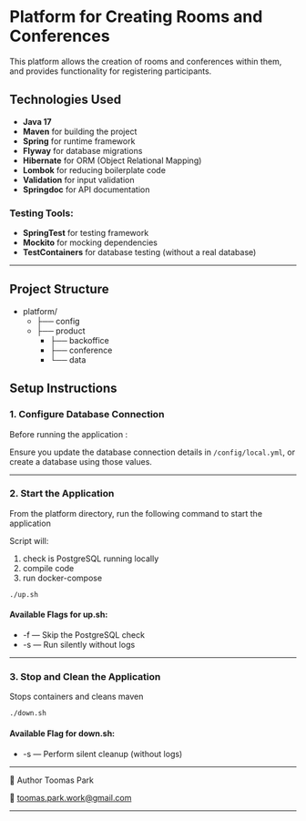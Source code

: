 # Platform for Creating Rooms and Conferences

This platform allows the creation of rooms and conferences within them, and provides functionality for registering participants.

## Technologies Used

- **Java 17**
- **Maven** for building the project
- **Spring** for runtime framework
- **Flyway** for database migrations
- **Hibernate** for ORM (Object Relational Mapping)
- **Lombok** for reducing boilerplate code
- **Validation** for input validation
- **Springdoc** for API documentation

### Testing Tools:
- **SpringTest** for testing framework
- **Mockito** for mocking dependencies
- **TestContainers** for database testing (without a real database)

---

## Project Structure

- platform/
  - ├── config 
  - ├── product 
    - ├── backoffice 
    - ├── conference 
    - └── data

## Setup Instructions

### 1. Configure Database Connection
Before running the application :

Ensure you update the database connection details in ```/config/local.yml```, or create a database using those values.

---

### 2. Start the Application

From the platform directory, run the following command to start the application

Script will: 
1. check is PostgreSQL running locally
2. compile code
3. run docker-compose

```
./up.sh
```

#### Available Flags for up.sh:

- -f — Skip the PostgreSQL check
- -s — Run silently without logs

---

### 3. Stop and Clean the Application

Stops containers and cleans maven

```
./down.sh
```

#### Available Flag for down.sh:

- -s — Perform silent cleanup (without logs)

---


👤 Author
Toomas Park

📧 toomas.park.work@gmail.com

---